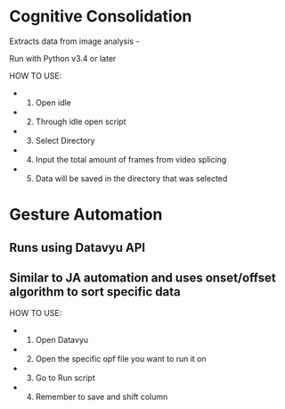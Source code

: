 # Cognitive Consolidation
Extracts data from image analysis - 

Run with Python v3.4 or later

HOW TO USE:
- 1) Open idle
- 2) Through idle open script
- 3) Select Directory
- 4) Input the total amount of frames from video splicing
- 5) Data will be saved in the directory that was selected

# Gesture Automation
Runs using Datavyu API
--------
Similar to JA automation and uses onset/offset algorithm to sort specific data
--------
HOW TO USE:
- 1) Open Datavyu
- 2) Open the specific opf file you want to run it on
- 3) Go to Run script
- 4) Remember to save and shift column
